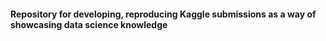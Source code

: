 #### Repository for developing, reproducing Kaggle submissions as a way of showcasing data science knowledge
